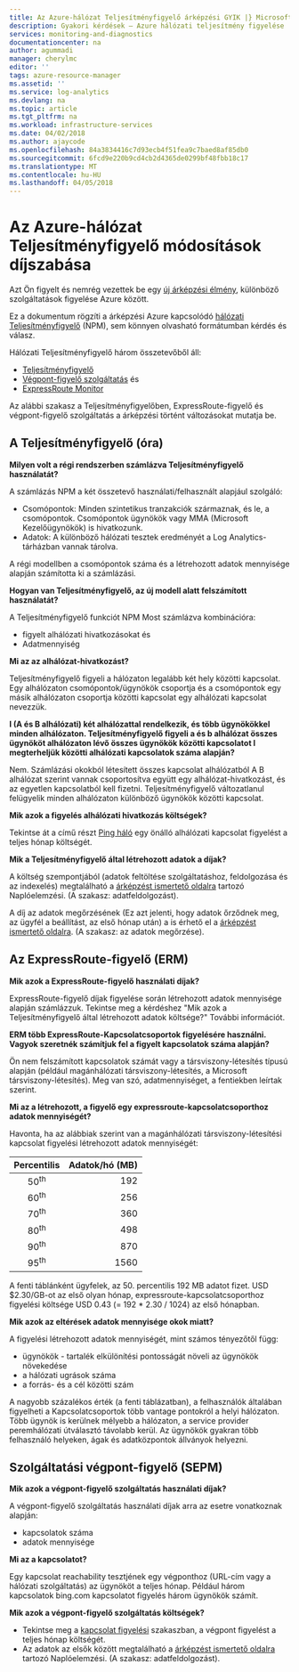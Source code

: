 ```yaml
---
title: Az Azure-hálózat Teljesítményfigyelő árképzési GYIK |} Microsoft Docs
description: Gyakori kérdések – Azure hálózati teljesítmény figyelése
services: monitoring-and-diagnostics
documentationcenter: na
author: agummadi
manager: cherylmc
editor: ''
tags: azure-resource-manager
ms.assetid: ''
ms.service: log-analytics
ms.devlang: na
ms.topic: article
ms.tgt_pltfrm: na
ms.workload: infrastructure-services
ms.date: 04/02/2018
ms.author: ajaycode
ms.openlocfilehash: 84a3834416c7d93ecb4f51fea9c7baed8af85db0
ms.sourcegitcommit: 6fcd9e220b9cd4cb2d4365de0299bf48fbb18c17
ms.translationtype: MT
ms.contentlocale: hu-HU
ms.lasthandoff: 04/05/2018
---
```

# <a name="pricing-changes-for-azure-network-performance-monitor"></a>Az Azure-hálózat Teljesítményfigyelő módosítások díjszabása

Azt Ön figyelt és nemrég vezettek be egy [új árképzési élmény](https://azure.microsoft.com/blog/introducing-a-new-way-to-purchase-azure-monitoring-services/), különböző szolgáltatások figyelése Azure között.

Ez a dokumentum rögzíti a árképzési Azure kapcsolódó [hálózati Teljesítményfigyelő](https://docs.microsoft.com/azure/networking/network-monitoring-overview) (NPM), sem könnyen olvasható formátumban kérdés és válasz.

Hálózati Teljesítményfigyelő három összetevőből áll:
* [Teljesítményfigyelő](https://docs.microsoft.com/azure/networking/network-monitoring-overview#performance-monitor)
* [Végpont-figyelő szolgáltatás](https://docs.microsoft.com/azure/networking/network-monitoring-overview#service-endpoint-monitor) és
* [ExpressRoute Monitor](https://docs.microsoft.com/azure/networking/network-monitoring-overview#expressroute-monitor)

Az alábbi szakasz a Teljesítményfigyelőben, ExpressRoute-figyelő és végpont-figyelő szolgáltatás a árképzési történt változásokat mutatja be.

## <a name="performance-monitor-pm"></a>A Teljesítményfigyelő (óra)

**Milyen volt a régi rendszerben számlázva Teljesítményfigyelő használatát?**

A számlázás NPM a két összetevő használati/felhasznált alapjául szolgáló:
* Csomópontok: Minden szintetikus tranzakciók származnak, és le, a csomópontok. Csomópontok ügynökök vagy MMA (Microsoft Kezelőügynökök) is hivatkozunk.
* Adatok: A különböző hálózati tesztek eredményét a Log Analytics-tárházban vannak tárolva.

A régi modellben a csomópontok száma és a létrehozott adatok mennyisége alapján számította ki a számlázási. 

**Hogyan van Teljesítményfigyelő, az új modell alatt felszámított használatát?**

A Teljesítményfigyelő funkciót NPM Most számlázva kombinációra: 

* figyelt alhálózati hivatkozásokat és
* Adatmennyiség

**Mi az az alhálózat-hivatkozást?**

Teljesítményfigyelő figyeli a hálózaton legalább két hely közötti kapcsolat.  Egy alhálózaton csomópontok/ügynökök csoportja és a csomópontok egy másik alhálózaton csoportja közötti kapcsolat egy alhálózati kapcsolat nevezzük.

**I (A és B alhálózati) két alhálózattal rendelkezik, és több ügynökökkel minden alhálózaton.  Teljesítményfigyelő figyeli a és b alhálózat összes ügynököt alhálózaton lévő összes ügynökök közötti kapcsolatot  I megterheljük közötti alhálózati kapcsolatok száma alapján?**

Nem. Számlázási okokból létesített összes kapcsolat alhálózatból A B alhálózat szerint vannak csoportosítva együtt egy alhálózat-hivatkozást, és az egyetlen kapcsolatból kell fizetni.  Teljesítményfigyelő változatlanul felügyelik minden alhálózaton különböző ügynökök közötti kapcsolat.

**Mik azok a figyelés alhálózati hivatkozás költségek?**

Tekintse át a című részt [Ping háló](https://azure.microsoft.com/pricing/details/network-watcher/) egy önálló alhálózati kapcsolat figyelést a teljes hónap költségét.

**Mik a Teljesítményfigyelő által létrehozott adatok a díjak?**

A költség szempontjából (adatok feltöltése szolgáltatáshoz, feldolgozása és az indexelés) megtalálható a [árképzést ismertető oldalra](https://azure.microsoft.com/pricing/details/log-analytics/) tartozó Naplóelemzési.  (A szakasz: adatfeldolgozást).

A díj az adatok megőrzésének (Ez azt jelenti, hogy adatok őrződnek meg, az ügyfél a beállítást, az első hónap után) a is érhető el a [árképzést ismertető oldalra](https://azure.microsoft.com/pricing/details/log-analytics/).  (A szakasz: az adatok megőrzése).


## <a name="expressroute-monitor-erm"></a>Az ExpressRoute-figyelő (ERM)

**Mik azok a ExpressRoute-figyelő használati díjak?**

ExpressRoute-figyelő díjak figyelése során létrehozott adatok mennyisége alapján számlázzuk.   Tekintse meg a kérdéshez "Mik azok a Teljesítményfigyelő által létrehozott adatok költsége?" További információt.

**ERM több ExpressRoute-Kapcsolatcsoportok figyelésére használni. Vagyok szeretnék számítjuk fel a figyelt kapcsolatok száma alapján?**

Ön nem felszámított kapcsolatok számát vagy a társviszony-létesítés típusú alapján (például magánhálózati társviszony-létesítés, a Microsoft társviszony-létesítés).  Meg van szó, adatmennyiséget, a fentiekben leírtak szerint.

**Mi az a létrehozott, a figyelő egy expressroute-kapcsolatcsoporthoz adatok mennyiségét?**

Havonta, ha az alábbiak szerint van a magánhálózati társviszony-létesítési kapcsolat figyelési létrehozott adatok mennyiségét:

|Percentilis      |Adatok/hó (MB)|
| :---:          |           ---:|
|50<sup>th</sup> |            192|
|60<sup>th</sup> |            256|
|70<sup>th</sup> |            360|
|80<sup>th</sup> |            498|
|90<sup>th</sup> |            870|
|95<sup>th</sup> |           1560|


A fenti táblánként ügyfelek, az 50. percentilis 192 MB adatot fizet. USD $2.30/GB-ot az első olyan hónap, expressroute-kapcsolatcsoporthoz figyelési költsége USD 0.43 (= 192 * 2.30 / 1024) az első hónapban.

**Mik azok az eltérések adatok mennyisége okok miatt?**

A figyelési létrehozott adatok mennyiségét, mint számos tényezőtől függ:
* ügynökök - tartalék elkülönítési pontosságát növeli az ügynökök növekedése
* a hálózati ugrások száma
* a forrás- és a cél közötti szám

A nagyobb százalékos érték (a fenti táblázatban), a felhasználók általában figyelheti a Kapcsolatcsoportok több vantage pontokról a helyi hálózaton.  Több ügynök is kerülnek mélyebb a hálózaton, a service provider peremhálózati útválasztó távolabb kerül. Az ügynökök gyakran több felhasználó helyeken, ágak és adatközpontok állványok helyezni.

## <a name="service-endpoint-monitor-sepm"></a>Szolgáltatási végpont-figyelő (SEPM)

**Mik azok a végpont-figyelő szolgáltatás használati díjak?**

A végpont-figyelő szolgáltatás használati díjak arra az esetre vonatkoznak alapján:
* kapcsolatok száma
* adatok mennyisége

**Mi az a kapcsolatot?**

Egy kapcsolat reachability tesztjének egy végponthoz (URL-cím vagy a hálózati szolgáltatás) az ügynököt a teljes hónap. Például három kapcsolatok bing.com kapcsolatot figyelés három ügynökök számít.

**Mik azok a végpont-figyelő szolgáltatás költségek?**

- Tekintse meg a [kapcsolat figyelési](https://azure.microsoft.com/pricing/details/network-watcher/) szakaszban, a végpont figyelést a teljes hónap költségét.
- Az adatok az elsők között megtalálható a [árképzést ismertető oldalra](https://azure.microsoft.com/pricing/details/log-analytics/) tartozó Naplóelemzési.  (A szakasz: adatfeldolgozást).